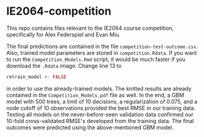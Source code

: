 # IE2064-competition

This repo contains files relevant to the IE2064 course competition, specifically for Alex Federspiel and Evan Miu.

The final predictions are contained in the file `competition-test-outcome.csv`.
Also, trained model parameters are stored in `competition.Rdata`.
If you want to run the `Competition_Models.Rmd` script, it would be much faster if you download the `.Rdata` image.
Change line 13 to
```r
retrain_model <- FALSE
```
in order to use the already-trained models.
The knitted results are already contained in the `Competition_Models.pdf` file as well.
In the end, a GBM model with 500 trees, a limit of 10 decisions, a regularization of 0.075, and a node cutoff of 10 observations provided the best RMSE in our training data.
Testing all models on the never-before-seen validation data confirmed our 10-fold cross-validated RMSE's developed from the training data.
The final outcomes were predicted using the above-mentioned GBM model.
